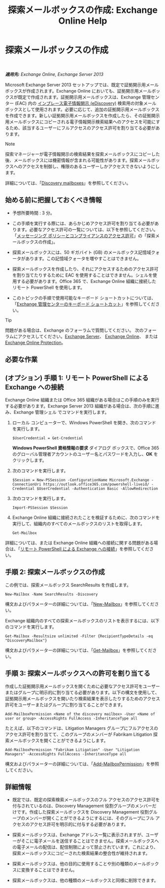 ﻿---
title: '探索メールボックスの作成: Exchange Online Help'
TOCTitle: 探索メールボックスの作成
ms:assetid: bc20285d-35e2-4e49-9bd3-38abf96114ba
ms:mtpsurl: https://technet.microsoft.com/ja-jp/library/Dd638177(v=EXCHG.150)
ms:contentKeyID: 49896443
ms.date: 05/22/2018
mtps_version: v=EXCHG.150
ms.translationtype: HT
---

# 探索メールボックスの作成

 

_**適用先:** Exchange Online, Exchange Server 2013_

Microsoft Exchange Server 2013 セットアップでは、既定で証拠開示用メールボックスが作成されます。Exchange Online においても、証拠開示用メールボックスが既定で作成されます。証拠開示用メールボックスは、Exchange 管理センター (EAC) 内の [インプレース電子情報開示 (eDiscovery)](in-place-ediscovery-exchange-2013-help.md) 検索用の対象メールボックスとして使用されます。必要に応じて、追加の証拠開示用メールボックスを作成できます。新しい証拠開示用メールボックスを作成したら、その証拠開示用メールボックスにコピーされる電子情報開示検索結果へのアクセスを可能にするため、該当するユーザーにフルアクセスのアクセス許可を割り当てる必要があります。


> [!NOTE]
> 探索マネージャーが電子情報開示の検索結果を探索メールボックスにコピーした後、メールボックスには機密情報が含まれる可能性があります。探索メールボックスへのアクセスを制御し、権限のあるユーザーしかアクセスできないようにします。



詳細については、「[Discovery mailboxes](in-place-ediscovery-exchange-2013-help.md)」を参照してください。

## 始める前に把握しておくべき情報

  - 予想所要時間 : 3 分。

  - この手順を実行する際には、あらかじめアクセス許可を割り当てる必要があります。必要なアクセス許可の一覧については、以下を参照してください。「[メッセージング ポリシーとコンプライアンスのアクセス許可](messaging-policy-and-compliance-permissions-exchange-2013-help.md)」の「探索メールボックスの作成」。

  - 探索メールボックスには、50 ギガバイト (GB) のメールボックス記憶域クォータがあります。この記憶域クォータを増やすことはできません。

  - 探索メールボックスを作成したり、それにアクセスするためのアクセス許可を割り当てたりするために EAC を使用することはできません。シェルを使用する必要があります。Office 365 で、Exchange Online 組織に接続したリモート PowerShell を使用します。

  - このトピックの手順で使用可能なキーボード ショートカットについては、「[Exchange 管理センターのキーボード ショートカット](keyboard-shortcuts-in-the-exchange-admin-center-exchange-online-protection-help.md)」を参照してください。


> [!TIP]
> 問題がある場合は、Exchange のフォーラムで質問してください。 次のフォーラムにアクセスしてください。<A href="https://go.microsoft.com/fwlink/p/?linkid=60612">Exchange Server</A>、 <A href="https://go.microsoft.com/fwlink/p/?linkid=267542">Exchange Online</A>、 または <A href="https://go.microsoft.com/fwlink/p/?linkid=285351">Exchange Online Protection</A>。



## 必要な作業

## (オプション) 手順 1: リモート PowerShell による Exchange への接続

Exchange Online 組織または Office 365 組織がある場合はこの手順のみを実行する必要があります。Exchange Server 2013 組織がある場合は、次の手順に進み、Exchange 管理シェル でコマンドを実行します。

1.  ローカル コンピューターで、Windows PowerShell を開き、次のコマンドを実行します。
    
        $UserCredential = Get-Credential
    
    <strong>Windows PowerShell 資格情報の要求</strong> ダイアログ ボックスで、Office 365 のグローバル管理者アカウントのユーザー名とパスワードを入力し、<strong>OK</strong> をクリックします。

2.  次のコマンドを実行します。
    
        $Session = New-PSSession -ConfigurationName Microsoft.Exchange -ConnectionUri https://outlook.office365.com/powershell-liveid/ -Credential $UserCredential -Authentication Basic -AllowRedirection

3.  次のコマンドを実行します。
    
        Import-PSSession $Session

4.  Exchange Online 組織に接続されたことを検証するために、次のコマンドを実行して、組織内のすべてのメールボックスのリストを取得します。
    
        Get-Mailbox

詳細については、または Exchange Online 組織への接続に関する問題がある場合は、「[リモート PowerShell による Exchange への接続](https://go.microsoft.com/fwlink/p/?linkid=517283)」を参照してください。

## 手順 2: 探索メールボックスの作成

この例では、探索メールボックス SearchResults を作成します。

    New-Mailbox -Name SearchResults -Discovery 

構文およびパラメーターの詳細については、「[New-Mailbox](https://technet.microsoft.com/ja-jp/library/aa997663\(v=exchg.150\))」を参照してください。

Exchange 組織内のすべての探索メールボックスのリストを表示するには、以下のコマンドを実行します。

    Get-Mailbox -Resultsize unlimited -Filter {RecipientTypeDetails -eq "DiscoveryMailbox"}

構文およびパラメーターの詳細については、「[Get-Mailbox](https://technet.microsoft.com/ja-jp/library/bb123685\(v=exchg.150\))」を参照してください。

## 手順 3: 探索メールボックスへの許可を割り当てる

作成した証拠開示用メールボックスを開くために必要なアクセス許可をユーザーまたはグループに明示的に割り当てる必要があります。以下の構文を使用して、証拠開示用メールボックスを開いたり検索結果を表示したりするためのアクセス許可をユーザーまたはグループに割り当てることができます。

    Add-MailboxPermission <Name of the discovery mailbox> -User <Name of user or group> -AccessRights FullAccess -InheritanceType all

たとえば、以下のコマンドは、Litigation Managers グループにフルアクセスのアクセス許可を割り当てて、このグループのメンバーが Fabrikam Litigation 探索メールボックスを開くことができるようにします。

    Add-MailboxPermission "Fabrikam Litigation" -User "Litigation Managers" -AccessRights FullAccess -InheritanceType all

構文およびパラメーターの詳細については、「[Add-MailboxPermission](https://technet.microsoft.com/ja-jp/library/bb124097\(v=exchg.150\))」を参照してください。

## 詳細情報

  - 既定では、既定の探索検索メールボックスのフル アクセスのアクセス許可を付与されているのは、Discovery Management 役割グループのメンバーだけです。作成した探索メールボックスを Discovery Management 役割グループのメンバーが開くことができるようにするには、そのグループにフル アクセスのアクセス許可を明示的に付与する必要があります。

  - 探索メールボックスは、Exchange アドレス一覧に表示されますが、ユーザーがそこに電子メールを送信することはできません。探索メールボックスへの電子メールの配信は、配信制限によって禁止されています。これにより、探索メールボックスにコピーされた検索結果の整合性が維持されます。

  - 探索メールボックスは、他の目的に使用することや別の種類のメールボックスに変換することはできません。

  - 探索メールボックスは、他の種類のメールボックスと同様に削除できます。

